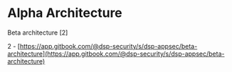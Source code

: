 # Alpha Architecture

Beta architecture \[2\]

2 - [https://app.gitbook.com/@dsp-security/s/dsp-appsec/beta-architecture](https://app.gitbook.com/@dsp-security/s/dsp-appsec/beta-architecture)

